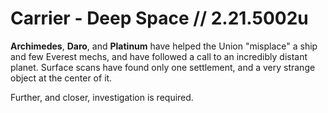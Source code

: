 # Carrier - Deep Space // 2.21.5002u

**Archimedes**, **Daro**, and **Platinum** have helped the Union "misplace" a ship and few Everest mechs, and have followed a call to an incredibly distant planet. Surface scans have found only one settlement, and a very strange object at the center of it.

Further, and closer, investigation is required.
